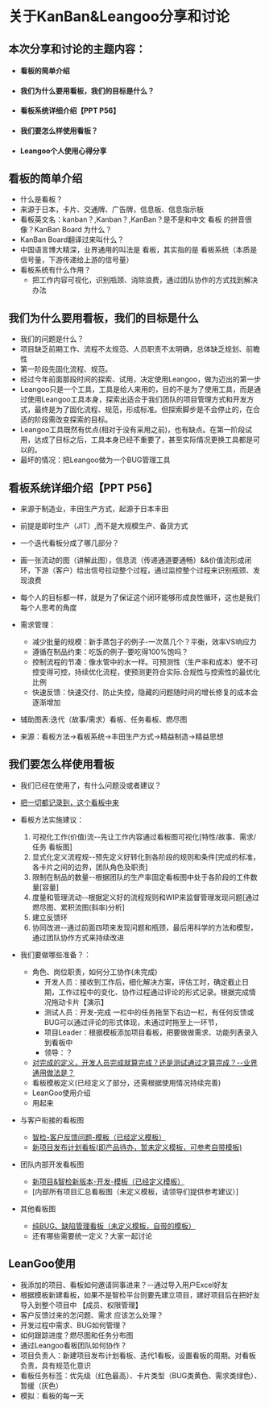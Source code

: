 # 关于KanBan&Leangoo分享和讨论
## 本次分享和讨论的主题内容：
 - #### 看板的简单介绍
 - #### 我们为什么要用看板，我们的目标是什么？
 - #### 看板系统详细介绍【PPT P56】
 - #### 我们要怎么样使用看板？
 - #### Leangoo个人使用心得分享
 
## 看板的简单介绍
 - 什么是看板？
 - 来源于日本，卡片、交通牌、广告牌，信息板、信息指示板
 - 看板英文名：kanban？,Kanban？,KanBan？是不是和中文 看板 的拼音很像？KanBan Board	为什么？
 - KanBan Board翻译过来叫什么？
 - 中国语言博大精深，业界通用的叫法是 看板，其实指的是 看板系统（本质是信号量，下游传递给上游的信号量）
 - 看板系统有什么作用？
   - 把工作内容可视化，识别瓶颈、消除浪费，通过团队协作的方式找到解决办法

## 我们为什么要用看板，我们的目标是什么
 - 我们的问题是什么？
 - 项目缺乏前期工作、流程不太规范、人员职责不太明确，总体缺乏规划、前瞻性
 - 第一阶段先固化流程、规范。
 - 经过今年前面那段时间的探索、试用，决定使用Leangoo，做为迈出的第一步
 - Leangoo只是一个工具，工具是给人来用的，目的不是为了使用工具，而是通过使用Leangoo工具本身，探索出适合于我们团队的项目管理方式和开发方式，最终是为了固化流程、规范，形成标准。但探索脚步是不会停止的，在合适的阶段需改变探索的目标。
 - Leangoo工具既然有优点(相对于没有采用之前)，也有缺点。在第一阶段试用，达成了目标之后，工具本身已经不重要了，甚至实际情况更换工具都是可以的。
 - 最坏的情况：把Leangoo做为一个BUG管理工具
 
## 看板系统详细介绍【PPT P56】
 - 来源于制造业，丰田生产方式，起源于日本丰田
 - 前提是即时生产（JIT）,而不是大规模生产、备货方式
 - 一个迭代看板分成了哪几部分？
 - 画一张流动的图（讲解此图），信息流（传递通道要通畅）&&价值流形成闭环，下游（客户）给出信号拉动整个过程，通过监控整个过程来识别瓶颈、发现浪费
 - 每个人的目标都一样，就是为了保证这个闭环能够形成良性循环，这也是我们每个人思考的角度
 - 需求管理：
   - 减少批量的规模：新手蒸包子的例子-一次蒸几个？平衡，效率VS响应力
   - 遵循在制品约束：吃饭的例子-要吃得100%饱吗？
   - 控制流程的节凑：像水管中的水一样。可预测性（生产率和成本）使不可控变得可控，持续优化流程，使预测更符合实际.合规性与控索性的最优化比例
   - 快速反馈：快速交付、防止失控，隐藏的问题随时间的增长修复的成本会逐渐增加
 - 辅助图表:迭代（故事/需求）看板、任务看板、燃尽图

 - 来源：看板方法->看板系统->丰田生产方式->精益制造->精益思想
 
 
## 我们要怎么样使用看板
 - 我们已经在使用了，有什么问题没或者建议？
 - [把一切都记录到，这个看板中来](https://www.leangoo.com/kanban/board/go/1279304)
 - 看板方法实施建议：
	1. 可视化工作(价值)流--先让工作内容通过看板图可视化[特性/故事、需求/任务 看板图]
	2. 显式化定义流程规--预先定义好转化到各阶段的规则和条件[完成的标准，各卡片之间的边界，团队角色及职责]
	3. 限制在制品的数量--根据团队的生产率固定看板图中处于各阶段的工件数量[容量]
	4. 度量和管理流动--根据定义好的流程规则和WIP来监督管理发现问题[通过燃尽图、累积流图(斜率)分析]
	5. 建立反馈环
	6. 协同改进--通过前面四项来发现问题和瓶颈，最后用科学的方法和模型，通过团队协作方式来持续改进

 - 我们要做哪些准备？：
   - 角色、岗位职责，如何分工协作(未完成)
     - 开发人员：接收到工作后，细化解决方案，评估工时，确定截止日期，工作过程中的变化、协作过程通过评论的形式记录。根据完成情况拖动卡片【演示】
	 - 测试人员：开发-完成 一栏中的任务拖至下右边一栏，有任何反馈或BUG可以通过评论的形式体现，未通过时拖至上一环节，
     - 项目Leader：根据模板添加项目看板，把要做做需求、功能列表录入到看板中
     - 领导：？
   - [对完成的定义，开发人员完成就算完成？还是测试通过才算完成？--业界通用做法是？](http://blog.csdn.net/zhangmike/article/details/39801119)
   - 看板模板定义(已经定义了部分，还需根据使用情况持续完善)
   - LeanGoo使用介绍 
   - 用起来

- 与客户衔接的看板图
  - [智检-客户反馈问题-模板（已经定义模板）](https://www.leangoo.com/kanban/board/go/1279309)
  - [新项目发布计划看板(即产品待办，暂未定义模板，可参考自带模板)](https://www.leangoo.com/kanban/board/go/1279297)
    
- 团队内部开发看板图
  - [新项目&智检新版本-开发-模板（已经定义模板）](https://www.leangoo.com/kanban/board/go/1279682)
  - [内部所有项目汇总看板图（未定义模板，请领导们提供参考建议）]
 
- 其他看板图
  - [纯BUG、缺陷管理看板（未定义模板，自带的模板）](https://www.leangoo.com/kanban/board/go/1279300)
  - 还有哪些需要统一定义？大家一起讨论
  
## LeanGoo使用
  - 我添加的项目、看板如何邀请同事进来？--通过导入用户Excel好友
  - 根据模板新建看板，如果不是智检平台则要先建立项目，建好项目后在把好友导入到整个项目中 【成员、权限管理】
  - 客户反馈过来的怎问题、需求 应该怎么处理？
  - 开发过程中需求、BUG如何管理？
  - 如何跟踪进度？燃尽图和任务分布图
  - 通过Leangoo看板团队如何协作？
  - 项目负责人：新建项目发布计划看板、迭代1看板，设置看板的周期。对看板负责，具有规范化意识
  - 看板任务标签：优先级（红色最高）、卡片类型（BUG类黄色、需求类绿色）、暂缓（灰色）
  - 模拟：看板的每一天
	
	